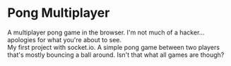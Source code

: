 # Pong Multiplayer
A multiplayer pong game in the browser. I'm not much of a hacker... apologies for what you're about to see.      
My first project with socket.io. A simple pong game between two players that's mostly bouncing a ball around. Isn't that what all games are though? 
